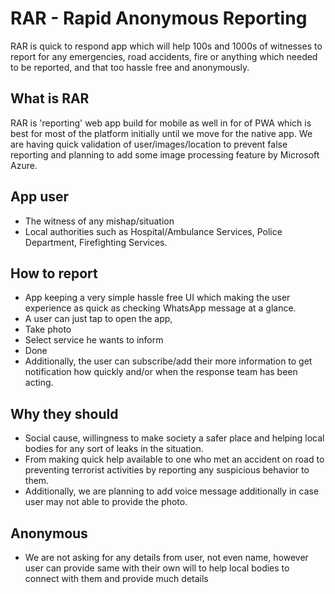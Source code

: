 # RAR - Rapid Anonymous Reporting

RAR is quick to respond app which will help 100s and 1000s of witnesses to report for any emergencies, road accidents, fire or anything which needed to be reported, and that too hassle free and anonymously.

## What is RAR
RAR is 'reporting' web app build for mobile as well in for of PWA which is best for most of the platform initially until we move for the native app. We are having quick validation of user/images/location to prevent false reporting and planning to add some image processing feature by Microsoft Azure.

## App user
- The witness of any mishap/situation
- Local authorities such as Hospital/Ambulance Services, Police Department, Firefighting Services.

## How to report
- App keeping a very simple hassle free UI which making the user experience as quick as checking WhatsApp message at a glance.
- A user can just tap to open the app, 
- Take photo
- Select service he wants to inform
- Done
- Additionally, the user can subscribe/add their more information to get notification how quickly and/or when the response team has been acting.

## Why they should
- Social cause, willingness to make society a safer place and helping local bodies for any sort of leaks in the situation.
- From making quick help available to one who met an accident on road to preventing terrorist activities by reporting any suspicious behavior to them.
- Additionally, we are planning to add voice message additionally in case user may not able to provide the photo.

## Anonymous
- We are not asking for any details from user, not even name, however user can provide same with their own will to help local bodies to connect with them and provide much details
